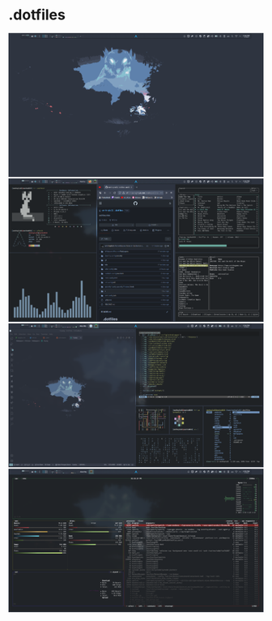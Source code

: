# .dotfiles

![0](readme/0.png "o")
![1](readme/1.png "1")
![2](readme/2.png "2")
![3](readme/3.png "3")
